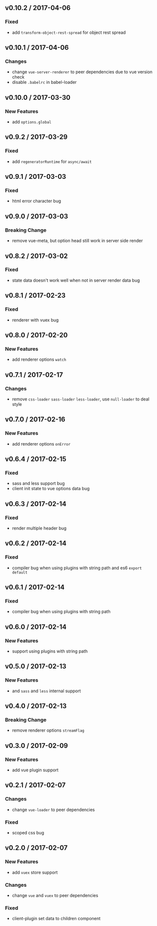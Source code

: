 v0.10.2 / 2017-04-06
---
### Fixed
  * add `transform-object-rest-spread` for object rest spread


v0.10.1 / 2017-04-06
---
### Changes
  * change `vue-server-renderer` to peer dependencies due to vue version check
  * disable `.babelrc` in babel-loader


v0.10.0 / 2017-03-30
---
### New Features
  * add `options.global`


v0.9.2 / 2017-03-29
---
### Fixed
  * add `regeneratorRuntime` for `async/await`


v0.9.1 / 2017-03-03
---
### Fixed
  * html error character bug


v0.9.0 / 2017-03-03
---
### Breaking Change
  * remove vue-meta, but option head still work in server side render


v0.8.2 / 2017-03-02
---
### Fixed
  * state data doesn't work well when not in server render data bug


v0.8.1 / 2017-02-23
---
### Fixed
  * renderer with vuex bug


v0.8.0 / 2017-02-20
---
### New Features
  * add renderer options `watch`


v0.7.1 / 2017-02-17
---
### Changes
  * remove `css-loader` `sass-loader` `less-loader`, use `null-loader` to deal style


v0.7.0 / 2017-02-16
---
### New Features
  * add renderer options `onError`


v0.6.4 / 2017-02-15
---
### Fixed
  * sass and less support bug
  * client init state to vue options data bug


v0.6.3 / 2017-02-14
---
### Fixed
  * render multiple header bug


v0.6.2 / 2017-02-14
---
### Fixed
  * compiler bug when using plugins with string path and es6 `export default`

v0.6.1 / 2017-02-14
---
### Fixed
  * compiler bug when using plugins with string path 


v0.6.0 / 2017-02-14
---
### New Features
  * support using plugins with string path


v0.5.0 / 2017-02-13
---
### New Features
  * and `sass` and `less` internal support


v0.4.0 / 2017-02-13
---
### Breaking Change
  * remove renderer options `streamFlag`


v0.3.0 / 2017-02-09
---
### New Features
  * add vue plugin support
 

v0.2.1 / 2017-02-07
---
### Changes
  * change `vue-loader` to peer dependencies

### Fixed
  * scoped css bug


v0.2.0 / 2017-02-07
---
### New Features
  * add `vuex` store support

### Changes
  * change `vue` and `vuex` to peer dependencies

### Fixed
  * client-plugin set data to children component